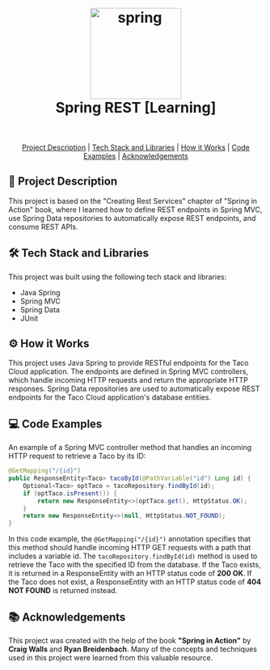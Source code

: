 


<h1 align="center">
  <br>
<a  href="https://spring.io/"  target="_blank"  rel="noreferrer"> <img  src="https://www.vectorlogo.zone/logos/springio/springio-icon.svg"  alt="spring"  width="180"  height="180"/> </a>
  <br>
  Spring REST [Learning]
  <br>
  <br>
</h1>

<p align="center">
  <a href="#project-description">Project Description</a> |
  <a href="#tech-stack-and-libraries">Tech Stack and Libraries</a> |
  <a href="#how-it-works">How it Works</a> |
  <a href="#code-examples">Code Examples</a> |
  <a href="#acknowledgements">Acknowledgements</a>
</p>



<div id="project-description"></div>

## 🚀 Project Description
This project is based on the "Creating Rest Services" chapter of "Spring in Action" book, where I learned how to define REST endpoints in Spring MVC, use Spring Data repositories to automatically expose REST endpoints, and consume REST APIs.

<div id="tech-stack-and-libraries"></div>

## 🛠️ Tech Stack and Libraries
This project was built using the following tech stack and libraries:
- Java Spring
- Spring MVC
- Spring Data
- JUnit

<div id="how-it-works"></div>

## ⚙️ How it Works

This project uses Java Spring to provide RESTful endpoints for the Taco Cloud application. The endpoints are defined in Spring MVC controllers, which handle incoming HTTP requests and return the appropriate HTTP responses. Spring Data repositories are used to automatically expose REST endpoints for the Taco Cloud application's database entities.

<div id="code-examples"></div>

## 💻 Code Examples
An example of a Spring MVC controller method that handles an incoming HTTP request to retrieve a Taco by its ID:
```java
@GetMapping("/{id}")
public ResponseEntity<Taco> tacoById(@PathVariable("id") Long id) {
    Optional<Taco> optTaco = tacoRepository.findById(id);
    if (optTaco.isPresent()) {
        return new ResponseEntity<>(optTaco.get(), HttpStatus.OK);
    }
    return new ResponseEntity<>(null, HttpStatus.NOT_FOUND);
}
```
In this code example, the ```@GetMapping("/{id}")``` annotation specifies that this method should handle incoming HTTP GET requests with a path that includes a variable id. The ```tacoRepository.findById(id)``` method is used to retrieve the Taco with the specified ID from the database. If the Taco exists, it is returned in a ResponseEntity with an HTTP status code of **200 OK**. If the Taco does not exist, a ResponseEntity with an HTTP status code of **404 NOT FOUND** is returned instead.

<div id="acknowledgements"></div>

## 📚 Acknowledgements 
This project was created with the help of the book **"Spring in Action"** by **Craig Walls** and **Ryan Breidenbach**. Many of the concepts and techniques used in this project were learned from this valuable resource.

